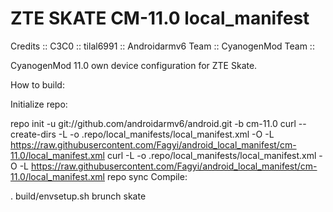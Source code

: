 ZTE SKATE CM-11.0 local_manifest
================================

Credits ::
C3C0 ::
tilal6991 ::
Androidarmv6 Team ::
CyanogenMod Team ::

CyanogenMod 11.0 own device configuration for ZTE Skate.

How to build:

Initialize repo:

repo init -u git://github.com/androidarmv6/android.git -b cm-11.0
curl --create-dirs -L -o .repo/local_manifests/local_manifest.xml -O -L https://raw.githubusercontent.com/Fagyi/android_local_manifest/cm-11.0/local_manifest.xml
curl -L -o .repo/local_manifests/local_manifest.xml -O -L https://raw.githubusercontent.com/Fagyi/android_local_manifest/cm-11.0/local_manifest.xml
repo sync
Compile:

. build/envsetup.sh
brunch skate